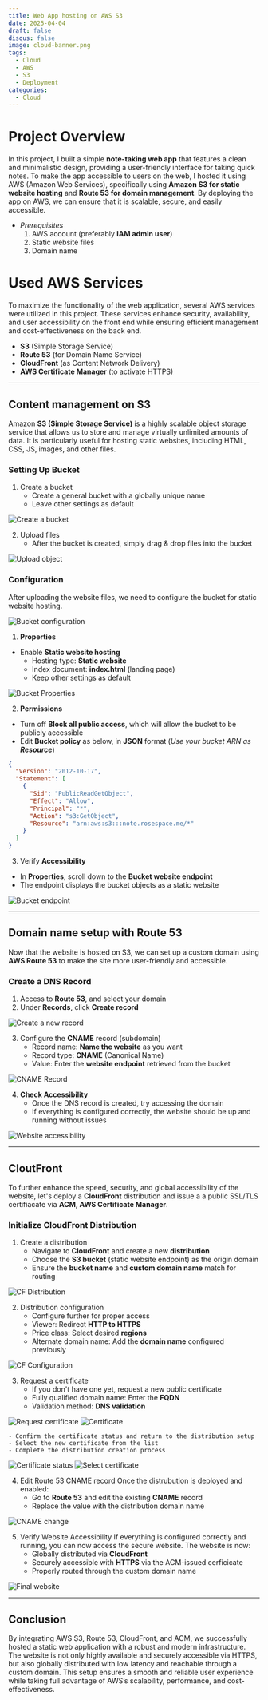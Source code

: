 ```yaml
---
title: Web App hosting on AWS S3
date: 2025-04-04
draft: false
disqus: false
image: cloud-banner.png
tags:
  - Cloud
  - AWS
  - S3
  - Deployment
categories: 
  - Cloud
---
```


# Project Overview

In this project, I built a simple **note-taking web app** that features a clean and minimalistic design, providing a user-friendly interface for taking quick notes. To make the app accessible to users on the web, I hosted it using AWS (Amazon Web Services), specifically using **Amazon S3 for static website hosting** and **Route 53 for domain management**. By deploying the app on AWS, we can ensure that it is scalable, secure, and easily accessible.

* *Prerequisites*
	1. AWS account (preferably **IAM admin user**)
	2. Static website files
	3. Domain name

# Used AWS Services

To maximize the functionality of the web application, several AWS services were utilized in this project. These services enhance security, availability, and user accessibility on the front end while ensuring efficient management and cost-effectiveness on the back end.

- **S3** (Simple Storage Service)
- **Route 53** (for Domain Name Service)
- **CloudFront** (as Content Network Delivery)
- **AWS Certificate Manager** (to activate HTTPS)

---

## Content management on **S3**

Amazon **S3 (Simple Storage Service)** is a highly scalable object storage service that allows us to store and manage virtually unlimited amounts of data. It is particularly useful for hosting static websites, including HTML, CSS, JS, images, and other files.

### Setting Up Bucket
1. Create a bucket
	- Create a general bucket with a globally unique name
	- Leave other settings as default

![Create a bucket](create_bucket.png)

2. Upload files
	- After the bucket is created, simply drag & drop files into the bucket

![Upload object](upload_objects.png)

### Configuration
After uploading the website files, we need to configure the bucket for static website hosting.

![Bucket configuration](bucket_configure.png)

1. **Properties**
- Enable **Static website hosting**
	- Hosting type: **Static website**
	- Index document: **index.html** (landing page)
	- Keep other settings as default

![Bucket Properties](bucket_static.png)

2. **Permissions**
- Turn off **Block all public access**, which will allow the bucket to be publicly accessible
- Edit **Bucket policy** as below, in **JSON** format (*Use your bucket ARN as **Resource***)
```json
{
  "Version": "2012-10-17",
  "Statement": [
    {
      "Sid": "PublicReadGetObject",
      "Effect": "Allow",
      "Principal": "*",
      "Action": "s3:GetObject",
      "Resource": "arn:aws:s3:::note.rosespace.me/*"
    }
  ]
}
```

3. Verify **Accessibility**
- In **Properties**, scroll down to the **Bucket website endpoint**
- The endpoint displays the bucket objects as a static website

![Bucket endpoint](bucket_endpoint.png)

---
## Domain name setup with **Route 53**

Now that the website is hosted on S3, we can set up a custom domain using **AWS Route 53** to make the site more user-friendly and accessible.
### Create a DNS Record
1. Access to **Route 53**, and select your domain
2. Under **Records**, click **Create record**

![Create a new record](create_53.png)

3. Configure the **CNAME** record (subdomain)
	- Record name: **Name the website** as you want
	- Record type: **CNAME** (Canonical Name)
	- Value: Enter the **website endpoint** retrieved from the bucket

![CNAME Record](53_endpoint.png)

4. **Check Accessibility**
	- Once the DNS record is created, try accessing the domain
    - If everything is configured correctly, the website should be up and running without issues

![Website accessibility](web-hosting.png)


---
## **CloutFront**

To further enhance the speed, security, and global accessibility of the website, let's deploy a **CloudFront** distribution and issue a a public SSL/TLS certifiacate via **ACM, AWS Certificate Manager**.

### Initialize CloudFront Distribution
1. Create a distribution
	- Navigate to **CloudFront** and create a new **distribution**
	- Choose the **S3 bucket** (static website endpoint) as the origin domain
	- Ensure the **bucket name** and **custom domain name** match for routing

![CF Distribution](cf_create.png)

2. Distribution configuration
	- Configure further for proper access
	- Viewer: Redirect **HTTP to HTTPS**
	- Price class: Select desired **regions**
	- Alternate domain name: Add the **domain name** configured previously

![CF Configuration](cf_configure.png)

3. Request a certificate
	- If you don't have one yet, request a new public certificate
	- Fully qualified domain name: Enter the **FQDN**
	- Validation method: **DNS validation**

![Request certificate](cf_cert1.png)
![Certificate](cf_cert2.png)

	- Confirm the certificate status and return to the distribution setup
	- Select the new certificate from the list
	- Complete the distribution creation process

![Certificate status](cert_status.png)
![Select certificate](cert_select.png)

4. Edit Route 53 CNAME record
Once the distrubution is deployed and enabled:
	- Go to **Route 53** and edit the existing **CNAME** record
	- Replace the value with the distribution domain name

![CNAME change](cname_change.png)

5. Verify Website Accessibility
If everything is configured correctly and running, you can now access the secure website.
The website is now:
	- Globally distributed via **CloudFront**
	- Securely accessible with **HTTPS** via the ACM-issued cerficicate
	- Properly routed through the custom domain name

![Final website](final.png)


---
## Conclusion

By integrating AWS S3, Route 53, CloudFront, and ACM, we successfully hosted a static web application with a robust and modern infrastructure. The website is not only highly available and securely accessible via HTTPS, but also globally distributed with low latency and reachable through a custom domain. This setup ensures a smooth and reliable user experience while taking full advantage of AWS’s scalability, performance, and cost-effectiveness.
